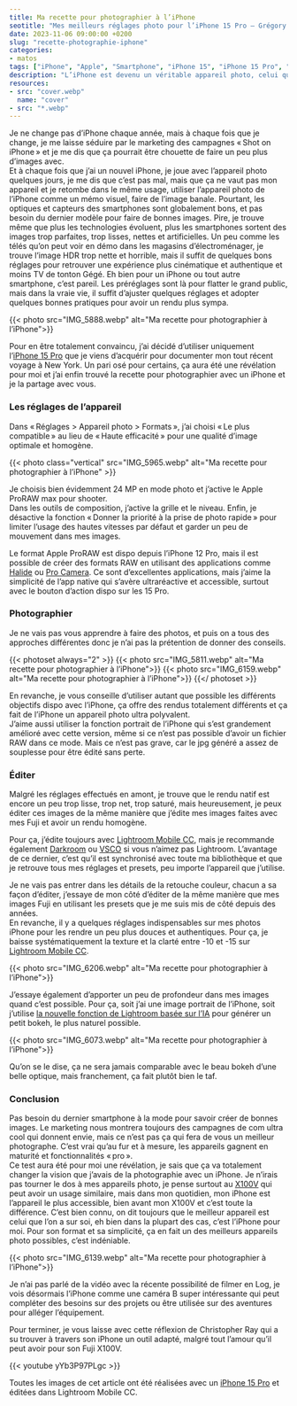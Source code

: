 ```yaml
---
title: Ma recette pour photographier à l’iPhone
seotitle: "Mes meilleurs réglages photo pour l’iPhone 15 Pro — Grégory Mignard"
date: 2023-11-06 09:00:00 +0200
slug: "recette-photographie-iphone"
categories:
- matos
tags: ["iPhone", "Apple", "Smartphone", "iPhone 15", "iPhone 15 Pro", "Photo", "Photographie"]
description: "L’iPhone est devenu un véritable appareil photo, celui que l’on a quasiment toujours avec soi. Voici ma recette pour faire des images avec."
resources:
- src: "cover.webp"
  name: "cover"
- src: "*.webp"
---
```


Je ne change pas d’iPhone chaque année, mais à chaque fois que je change, je me laisse séduire par le marketing des campagnes « Shot on iPhone » et je me dis que ça pourrait être chouette de faire un peu plus d’images avec.  
Et à chaque fois que j’ai un nouvel iPhone, je joue avec l’appareil photo quelques jours, je me dis que c’est pas mal, mais que ça ne vaut pas mon appareil et je retombe dans le même usage, utiliser l’appareil photo de l’iPhone comme un mémo visuel, faire de l’image banale. Pourtant, les optiques et capteurs des smartphones sont globalement bons, et pas besoin du dernier modèle pour faire de bonnes images. Pire, je trouve même que plus les technologies évoluent, plus les smartphones sortent des images trop parfaites, trop lisses, nettes et artificielles. Un peu comme les télés qu’on peut voir en démo dans les magasins d’électroménager, je trouve l’image HDR trop nette et horrible, mais il suffit de quelques bons réglages pour retrouver une expérience plus cinématique et authentique et moins TV de tonton Gégé. Eh bien pour un iPhone ou tout autre smartphone, c’est pareil. Les préréglages sont là pour flatter le grand public, mais dans la vraie vie, il suffit d’ajuster quelques réglages et adopter quelques bonnes pratiques pour avoir un rendu plus sympa.  

{{< photo src="IMG_5888.webp" alt="Ma recette pour photographier à l’iPhone">}}

Pour en être totalement convaincu, j’ai décidé d’utiliser uniquement l’[iPhone 15 Pro](https://amzn.to/3u8uebK) que je viens d’acquérir pour documenter mon tout récent voyage à New York. Un pari osé pour certains, ça aura été une révélation pour moi et j’ai enfin trouvé la recette pour photographier avec un iPhone et je la partage avec vous.

### Les réglages de l’appareil

Dans « Réglages > Appareil photo > Formats », j’ai choisi « Le plus compatible » au lieu de « Haute efficacité » pour une qualité d’image optimale et homogène.  

{{< photo class="vertical" src="IMG_5965.webp" alt="Ma recette pour photographier à l’iPhone" >}}

Je choisis bien évidemment 24 MP en mode photo et j’active le Apple ProRAW max pour shooter.  
Dans les outils de composition, j’active la grille et le niveau. Enfin, je désactive la fonction « Donner la priorité à la prise de photo rapide » pour limiter l’usage des hautes vitesses par défaut et garder un peu de mouvement dans mes images.

Le format Apple ProRAW est dispo depuis l’iPhone 12 Pro, mais il est possible de créer des formats RAW en utilisant des applications comme [Halide](https://halide.cam) ou [Pro Camera](https://apps.shopmoment.com/pro-camera). Ce sont d’excellentes applications, mais j’aime la simplicité de l’app native qui s’avère ultraréactive et accessible, surtout avec le bouton d’action dispo sur les 15 Pro.

### Photographier

Je ne vais pas vous apprendre à faire des photos, et puis on a tous des approches différentes donc je n’ai pas la prétention de donner des conseils. 

{{< photoset always="2" >}}
{{< photo src="IMG_5811.webp" alt="Ma recette pour photographier à l’iPhone">}}
{{< photo src="IMG_6159.webp" alt="Ma recette pour photographier à l’iPhone">}}
{{</ photoset >}}
 
En revanche, je vous conseille d’utiliser autant que possible les différents objectifs dispo avec l’iPhone, ça offre des rendus totalement différents et ça fait de l’iPhone un appareil photo ultra polyvalent.  
J’aime aussi utiliser la fonction portrait de l’iPhone qui s’est grandement amélioré avec cette version, même si ce n’est pas possible d’avoir un fichier RAW dans ce mode. Mais ce n’est pas grave, car le jpg généré a assez de souplesse pour être édité sans perte.

### Éditer

Malgré les réglages effectués en amont, je trouve que le rendu natif est encore un peu trop lisse, trop net, trop saturé, mais heureusement, je peux éditer ces images de la même manière que j’édite mes images faites avec mes Fuji et avoir un rendu homogène.  

Pour ça, j’édite toujours avec [Lightroom Mobile CC](https://www.adobe.com/fr/products/photoshop-lightroom/mobile.html), mais je recommande également [Darkroom](https://darkroom.co) ou [VSCO](https://apps.apple.com/us/app/vsco-photo-video-editor/id588013838) si vous n’aimez pas Lightroom. L’avantage de ce dernier, c’est qu’il est synchronisé avec toute ma bibliothèque et que je retrouve tous mes réglages et presets, peu importe l’appareil que j’utilise.  

Je ne vais pas entrer dans les détails de la retouche couleur, chacun a sa façon d’éditer, j’essaye de mon côté d’éditer de la même manière que mes images Fuji en utilisant les presets que je me suis mis de côté depuis des années.  
En revanche, il y a quelques réglages indispensables sur mes photos iPhone pour les rendre un peu plus douces et authentiques. Pour ça, je baisse systématiquement la texture et la clarté entre -10 et -15 sur [Lightroom Mobile CC](https://www.adobe.com/fr/products/photoshop-lightroom/mobile.html).

{{< photo src="IMG_6206.webp" alt="Ma recette pour photographier à l’iPhone">}}

J’essaye également d’apporter un peu de profondeur dans mes images quand c’est possible. Pour ça, soit j’ai une image portrait de l’iPhone, soit j’utilise [la nouvelle fonction de Lightroom basée sur l’IA](https://helpx.adobe.com/fr/lightroom-cc/using/lens-blur.html#:~:text=Optimisé%20par%20l%27IA%2C%20l,en%20Accès%20anticipé%20dans%20Lightroom.) pour générer un petit bokeh, le plus naturel possible.  

{{< photo src="IMG_6073.webp" alt="Ma recette pour photographier à l’iPhone">}}

Qu’on se le dise, ça ne sera jamais comparable avec le beau bokeh d’une belle optique, mais franchement, ça fait plutôt bien le taf.

### Conclusion

Pas besoin du dernier smartphone à la mode pour savoir créer de bonnes images. Le marketing nous montrera toujours des campagnes de com ultra cool qui donnent envie, mais ce n’est pas ça qui fera de vous un meilleur photographe. C’est vrai qu’au fur et à mesure, les appareils gagnent en maturité et fonctionnalités « pro ».  
Ce test aura été pour moi une révélation, je sais que ça va totalement changer la vision que j’avais de la photographie avec un iPhone. Je n’irais pas tourner le dos à mes appareils photo, je pense surtout au [X100V](https://dp.gt/a/tv0on8pyp) qui peut avoir un usage similaire, mais dans mon quotidien, mon iPhone est l’appareil le plus accessible, bien avant mon X100V et c’est toute la différence. C’est bien connu, on dit toujours que le meilleur appareil est celui que l’on a sur soi, eh bien dans la plupart des cas, c’est l’iPhone pour moi. Pour son format et sa simplicité, ça en fait un des meilleurs appareils photo possibles, c’est indéniable.  

{{< photo src="IMG_6139.webp" alt="Ma recette pour photographier à l’iPhone">}}

Je n’ai pas parlé de la vidéo avec la récente possibilité de filmer en Log, je vois désormais l’iPhone comme une caméra B super intéressante qui peut compléter des besoins sur des projets ou être utilisée sur des aventures pour alléger l’équipement.

Pour terminer, je vous laisse avec cette réflexion de Christopher Ray qui a su trouver à travers son iPhone un outil adapté, malgré tout l’amour qu’il peut avoir pour son Fuji X100V.

{{< youtube yYb3P97PLgc >}}

Toutes les images de cet article ont été réalisées avec un [iPhone 15 Pro](https://amzn.to/3u8uebK) et éditées dans Lightroom Mobile CC.